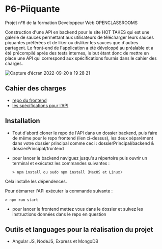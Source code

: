 # P6-Piiquante

Projet n°6 de la formation Developpeur Web OPENCLASSROOMS

Construction d'une API en backend pour le site HOT TAKES qui est une galerie de sauces permettant aux utilisateurs de télécharger leurs sauces piquantes préférées et de liker ou disliker les sauces que d'autres partagent. Le front-end de l'application a été développé au préalable et a été précompilé après des tests internes, le but étant donc de mettre en place une API qui correspond aux spécifications fournis dans le cahier des charges.

![Capture d’écran 2022-09-20 à 19 28 21](https://user-images.githubusercontent.com/67756654/191325080-e75f54ab-ce6e-4c00-990f-ae511c1ce237.png)

## Cahier des charges

- [repo du frontend](https://github.com/OpenClassrooms-Student-Center/Web-Developer-P6)
- [les spécifications pour l'API](https://s3.eu-west-1.amazonaws.com/course.oc-static.com/projects/DWJ_FR_P6/Requirements_DW_P6.pdf)

## Installation

- Tout d'abord cloner le repo de l'API dans un dossier backend, puis faire de même pour le repo frontend (lien ci-dessus), les deux séparément dans votre dossier principal comme ceci : dossierPrincipal/backend & dossierPrincipal/frontend

- pour lancer le backend naviguez jusqu'au répertoire puis ouvrir un terminal et exécutez les commandes suivantes :

      > npm install ou sudo npm install (MacOS et Linux)

Cela installe les dépendences.

Pour démarrer l'API exécuter la commande suivante :

    > npm run start

- pour lancer le frontend mettez vous dans le dossier et suivez les instructions données dans le repo en question

## Outils et languages pour la réalisation du projet

- Angular JS, NodeJS, Express et MongoDB
